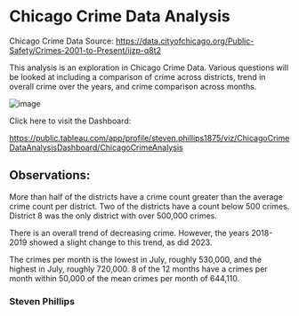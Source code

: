 # Chicago Crime Data Analysis
 Chicago Crime Data
 Source: https://data.cityofchicago.org/Public-Safety/Crimes-2001-to-Present/ijzp-q8t2
 
 
 
 This analysis is an exploration in Chicago Crime Data.  Various questions will be looked at including a comparison of crime across districts, trend in overall crime over the years, and crime comparison across months.
 
 
 ![image](https://user-images.githubusercontent.com/113748627/219702709-ecbee64d-e5f7-495e-9c76-eb15e9a810a7.png)

 
 Click here to visit the Dashboard:
 
 https://public.tableau.com/app/profile/steven.phillips1875/viz/ChicagoCrimeDataAnalysisDashboard/ChicagoCrimeAnalysis


 ## Observations:

 More than half of the districts have a crime count greater than the average crime count per district. Two of the districts have a count below 500 crimes. District 8 was the only 
 district with over 500,000 crimes.

 There is an overall trend of decreasing crime. However, the years 2018-2019 showed a slight change to this trend, as did 2023.

 The crimes per month is the lowest in July, roughly 530,000, and the highest in July, roughly 720,000. 8 of the 12 months have a crimes per month within 50,000 of the mean crimes per 
 month of 644,110.
 
 ### Steven Phillips
